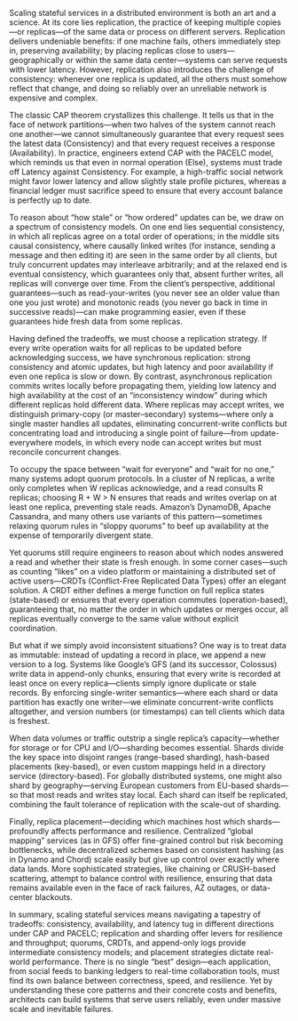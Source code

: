 Scaling stateful services in a distributed environment is both an art and a science. 
At its core lies replication, the practice of keeping multiple copies—or replicas—of the same data or process on different servers. 
Replication delivers undeniable benefits: if one machine fails, others immediately step in, preserving availability; 
by placing replicas close to users—geographically or within the same data center—systems can serve requests with lower latency. 
However, replication also introduces the challenge of consistency: whenever one replica is updated, 
all the others must somehow reflect that change, and doing so reliably over an unreliable network is expensive and complex.

The classic CAP theorem crystallizes this challenge. 
It tells us that in the face of network partitions—when two halves of the system cannot reach one 
another—we cannot simultaneously guarantee that every request sees the latest data (Consistency) and that every request receives a response (Availability). 
In practice, engineers extend CAP with the PACELC model, which reminds us that even in normal operation (Else), systems must trade off Latency against Consistency. 
For example, a high-traffic social network might favor lower latency and allow slightly stale profile pictures, 
whereas a financial ledger must sacrifice speed to ensure that every account balance is perfectly up to date.

To reason about “how stale” or “how ordered” updates can be, 
we draw on a spectrum of consistency models. On one end lies sequential consistency, 
in which all replicas agree on a total order of operations; in the middle sits causal consistency, 
where causally linked writes (for instance, sending a message and then editing it) are seen in the same order by all clients, 
but truly concurrent updates may interleave arbitrarily; and at the relaxed end is eventual consistency, which guarantees only that, 
absent further writes, all replicas will converge over time. 
From the client’s perspective, additional guarantees—such as read-your-writes (you never see an older value than one you just wrote) 
and monotonic reads (you never go back in time in successive reads)—can make programming easier, even if these guarantees hide fresh data from some replicas.

Having defined the tradeoffs, we must choose a replication strategy. 
If every write operation waits for all replicas to be updated before acknowledging success, we have synchronous replication: 
strong consistency and atomic updates, but high latency and poor availability if even one replica is slow or down. 
By contrast, asynchronous replication commits writes locally before propagating them, yielding low latency and high availability at the cost of an “inconsistency window” 
during which different replicas hold different data. Where replicas may accept writes, we distinguish primary-copy (or master–secondary) 
systems—where only a single master handles all updates, eliminating concurrent-write conflicts but concentrating load and introducing a 
single point of failure—from update-everywhere models, in which every node can accept writes but must reconcile concurrent changes.

To occupy the space between “wait for everyone” and “wait for no one,” many systems adopt quorum protocols. 
In a cluster of N replicas, a write only completes when W replicas acknowledge, and a read consults R replicas; choosing R + W > N ensures that reads and writes overlap 
on at least one replica, preventing stale reads. Amazon’s DynamoDB, Apache Cassandra, and many others use variants of this pattern—sometimes relaxing quorum rules in “sloppy quorums” 
to beef up availability at the expense of temporarily divergent state.

Yet quorums still require engineers to reason about which nodes answered a read and whether their state is fresh enough. 
In some corner cases—such as counting “likes” on a video platform or maintaining a distributed set of active users—CRDTs (Conflict-Free Replicated Data Types) offer an elegant solution. 
A CRDT either defines a merge function on full replica states (state-based) or ensures that every operation commutes (operation-based), 
guaranteeing that, no matter the order in which updates or merges occur, all replicas eventually converge to the same value without explicit coordination.

But what if we simply avoid inconsistent situations? 
One way is to treat data as immutable: instead of updating a record in place, 
we append a new version to a log. Systems like Google’s GFS (and its successor, Colossus) write data in append-only chunks, 
ensuring that every write is recorded at least once on every replica—clients simply ignore duplicate or stale records. 
By enforcing single-writer semantics—where each shard or data partition has exactly one writer—we eliminate concurrent-write conflicts altogether, 
and version numbers (or timestamps) can tell clients which data is freshest.

When data volumes or traffic outstrip a single replica’s capacity—whether for storage or for CPU and I/O—sharding becomes essential. 
Shards divide the key space into disjoint ranges (range-based sharding), hash-based placements (key-based), 
or even custom mappings held in a directory service (directory-based). For globally distributed systems, 
one might also shard by geography—serving European customers from EU-based shards—so that most reads and writes stay local. 
Each shard can itself be replicated, combining the fault tolerance of replication with the scale-out of sharding.

Finally, replica placement—deciding which machines host which shards—profoundly affects performance and resilience. 
Centralized “global mapping” services (as in GFS) offer fine-grained control but risk becoming bottlenecks, 
while decentralized schemes based on consistent hashing (as in Dynamo and Chord) scale easily but give up control over exactly where data lands. 
More sophisticated strategies, like chaining or CRUSH-based scattering, attempt to balance control with resilience, 
ensuring that data remains available even in the face of rack failures, AZ outages, or data-center blackouts.

In summary, scaling stateful services means navigating a tapestry of tradeoffs: consistency, availability, 
and latency tug in different directions under CAP and PACELC; replication and sharding offer levers for resilience and throughput; quorums, CRDTs, and append-only logs provide intermediate consistency models; 
and placement strategies dictate real-world performance. There is no single “best” design—each application, 
from social feeds to banking ledgers to real-time collaboration tools, must find its own balance between correctness, 
speed, and resilience. Yet by understanding these core patterns and their concrete costs and benefits, architects can build systems that serve users 
reliably, even under massive scale and inevitable failures.
